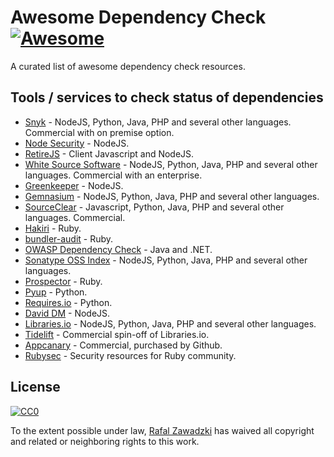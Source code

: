 # Awesome Dependency Check [![Awesome](https://cdn.rawgit.com/sindresorhus/awesome/d7305f38d29fed78fa85652e3a63e154dd8e8829/media/badge.svg)](https://github.com/sindresorhus/awesome)

A curated list of awesome dependency check resources.

## Tools / services to check status of dependencies

* [Snyk](https://snyk.io/) - NodeJS, Python, Java, PHP and several other languages. Commercial with on premise option.
* [Node Security](https://nodesecurity.io/) - NodeJS.
* [RetireJS](https://github.com/RetireJS/retire.js) - Client Javascript and NodeJS.
* [White Source Software](https://www.whitesourcesoftware.com/) - NodeJS, Python, Java, PHP and several other languages. Commercial with an enterprise.
* [Greenkeeper](https://greenkeeper.io/) - NodeJS.
* [Gemnasium](https://gemnasium.com/) -  NodeJS, Python, Java, PHP and several other languages.
* [SourceClear](https://www.sourceclear.com/) -  Javascript, Python, Java, PHP and several other languages. Commercial.
* [Hakiri](https://hakiri.io/) - Ruby.
* [bundler-audit](https://github.com/rubysec/bundler-audit) - Ruby.
* [OWASP Dependency Check](https://www.owasp.org/index.php/OWASP_Dependency_Check) - Java and .NET.
* [Sonatype OSS Index](https://ossindex.net/) - NodeJS, Python, Java, PHP and several other languages.
* [Prospector](http://www.gemprospector.com/) - Ruby.
* [Pyup](https://pyup.io/) - Python.
* [Requires.io](https://requires.io/) - Python.
* [David DM](https://david-dm.org/) - NodeJS.
* [Libraries.io](https://libraries.io/) - NodeJS, Python, Java, PHP and several other languages.
* [Tidelift](https://tidelift.com/) - Commercial spin-off of Libraries.io.
* [Appcanary](https://appcanary.com/) - Commercial, purchased by Github.
* [Rubysec](https://www.rubysec.com/) - Security resources for Ruby community.

## License

[![CC0](http://mirrors.creativecommons.org/presskit/buttons/88x31/svg/cc-zero.svg)](https://creativecommons.org/publicdomain/zero/1.0/)

To the extent possible under law, [Rafal Zawadzki](https://bluszcz.net) has waived all copyright and related or neighboring rights to this work.
